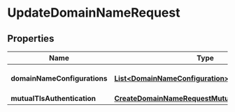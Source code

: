 

# UpdateDomainNameRequest


## Properties

| Name | Type | Description | Notes |
|------------ | ------------- | ------------- | -------------|
|**domainNameConfigurations** | [**List&lt;DomainNameConfiguration&gt;**](DomainNameConfiguration.md) | The domain name configurations. |  [optional] |
|**mutualTlsAuthentication** | [**CreateDomainNameRequestMutualTlsAuthentication**](CreateDomainNameRequestMutualTlsAuthentication.md) |  |  [optional] |



